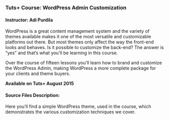 ### Tuts+ Course: WordPress Admin Customization
#### Instructor: Adi Purdila

WordPress is a great content management system and the variety of themes available makes it one of the most versatile and customizable platforms out there. But most themes only affect the way the front-end looks and behaves. Is it possible to customize the back-end? The answer is “yes” and that’s what you’ll be learning in this course. 

Over the course of fifteen lessons you’ll learn how to brand and customize the WordPress Admin, making WordPress a more complete package for your clients and theme buyers.

**Available on Tuts+ August 2015**

#### Source Files Description:

Here you’ll find a simple WordPress theme, used in the course, which demonstrates the various customization techniques we cover.
